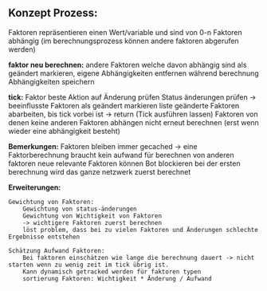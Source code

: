 ## Konzept Prozess:
Faktoren repräsentieren einen Wert/variable und sind von 0-n Faktoren abhängig (im berechnungsprozess können andere faktoren abgerufen werden)

**faktor neu berechnen:** 
    andere Faktoren welche davon abhängig sind als geändert markieren, 
    eigene Abhängigkeiten entfernen
    während berechnung Abhängigkeiten speichern

**tick:**
    Faktor beste Aktion auf Änderung prüfen
    Status änderungen prüfen -> beeinflusste Faktoren als geändert markieren
    liste geänderte Faktoren abarbeiten, bis tick vorbei ist -> return (Tick ausführen lassen)
    Faktoren von denen keine anderen Faktoren abhängen nicht erneut berechnen (erst wenn wieder eine abhängigkeit besteht)

**Bemerkungen:**
    Faktoren bleiben immer gecached -> eine Faktorberechnung braucht kein aufwand für berechnen von anderen faktoren
    neue relevante Faktoren können Bot blockieren
    bei der ersten berechnung wird das ganze netzwerk zuerst berechnet

**Erweiterungen:**

    Gewichtung von Faktoren:
        Gewichtung von status-änderungen
        Gewichtung von Wichtigkeit von Faktoren
        -> wichtigere Faktoren zuerst berechnen
        löst problem, dass bei zu vielen Faktoren und Änderungen schlechte Ergebnisse entstehen

    Schätzung Aufwand Faktoren:
        Bei faktoren einschätzen wie lange die berechnung dauert -> nicht starten wenn zu wenig zeit im tick übrig ist.
        Kann dynamisch getracked werden für faktoren typen
        sortierung Faktoren: Wichtigkeit * Änderung / Aufwand